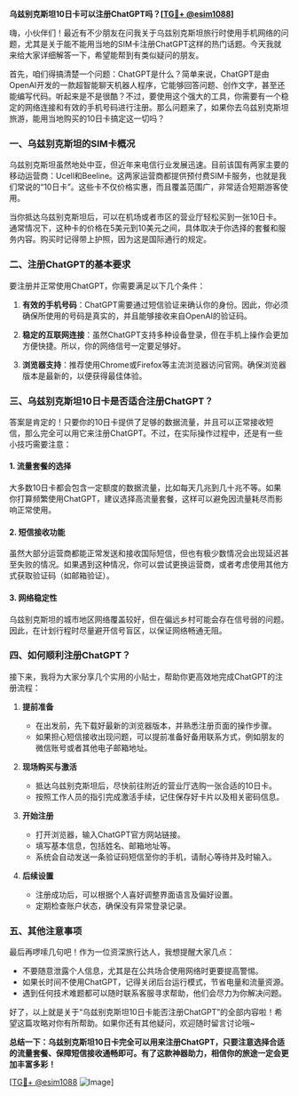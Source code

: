 **乌兹别克斯坦10日卡可以注册ChatGPT吗？[[TG💪+ @esim1088](https://t.me/s/esim1088)]**

嗨，小伙伴们！最近有不少朋友在问我关于乌兹别克斯坦旅行时使用手机网络的问题，尤其是关于能不能用当地的SIM卡注册ChatGPT这样的热门话题。今天我就来给大家详细解答一下，希望能帮到有类似疑问的朋友。

首先，咱们得搞清楚一个问题：ChatGPT是什么？简单来说，ChatGPT是由OpenAI开发的一款超智能聊天机器人程序，它能够回答问题、创作文字，甚至还能编写代码。听起来是不是很酷？不过，要使用这个强大的工具，你需要有一个稳定的网络连接和有效的手机号码进行注册。那么问题来了，如果你去乌兹别克斯坦旅游，能用当地购买的10日卡搞定这一切吗？

### 一、乌兹别克斯坦的SIM卡概况

乌兹别克斯坦虽然地处中亚，但近年来电信行业发展迅速。目前该国有两家主要的移动运营商：Ucell和Beeline。这两家运营商都提供预付费SIM卡服务，也就是我们常说的“10日卡”。这些卡不仅价格实惠，而且覆盖范围广，非常适合短期游客使用。

当你抵达乌兹别克斯坦后，可以在机场或者市区的营业厅轻松买到一张10日卡。通常情况下，这种卡的价格在5美元到10美元之间，具体取决于你选择的套餐和服务内容。购买时记得带上护照，因为这是国际通行的规定。

### 二、注册ChatGPT的基本要求

要注册并正常使用ChatGPT，你需要满足以下几个条件：

1. **有效的手机号码**：ChatGPT需要通过短信验证来确认你的身份。因此，你必须确保所使用的号码是真实的，并且能够接收来自OpenAI的验证码。
   
2. **稳定的互联网连接**：虽然ChatGPT支持多种设备登录，但在手机上操作会更加方便快捷。所以，你的网络信号一定要足够好。

3. **浏览器支持**：推荐使用Chrome或Firefox等主流浏览器访问官网。确保浏览器版本是最新的，以便获得最佳体验。

### 三、乌兹别克斯坦10日卡是否适合注册ChatGPT？

答案是肯定的！只要你的10日卡提供了足够的数据流量，并且可以正常接收短信，那么完全可以用它来注册ChatGPT。不过，在实际操作过程中，还是有一些小技巧需要注意：

#### 1. 流量套餐的选择
大多数10日卡都会包含一定额度的数据流量，比如每天几兆到几十兆不等。如果你打算频繁使用ChatGPT，建议选择高流量套餐，这样可以避免因流量耗尽而影响正常使用。

#### 2. 短信接收功能
虽然大部分运营商都能正常发送和接收国际短信，但也有极少数情况会出现延迟甚至失败的情况。如果遇到这种情况，你可以尝试更换运营商，或者考虑使用其他方式获取验证码（如邮箱验证）。

#### 3. 网络稳定性
乌兹别克斯坦的城市地区网络覆盖较好，但在偏远乡村可能会存在信号弱的问题。因此，在计划行程时尽量避开信号盲区，以保证网络畅通无阻。

### 四、如何顺利注册ChatGPT？

接下来，我将为大家分享几个实用的小贴士，帮助你更高效地完成ChatGPT的注册流程：

1. **提前准备**
   - 在出发前，先下载好最新的浏览器版本，并熟悉注册页面的操作步骤。
   - 如果担心短信接收出现问题，可以提前准备好备用联系方式，例如朋友的微信账号或者其他电子邮箱地址。

2. **现场购买与激活**
   - 抵达乌兹别克斯坦后，尽快前往附近的营业厅选购一张合适的10日卡。
   - 按照工作人员的指引完成激活手续，记住保存好卡片以及相关密码信息。

3. **开始注册**
   - 打开浏览器，输入ChatGPT官方网站链接。
   - 填写基本信息，包括姓名、邮箱地址等。
   - 系统会自动发送一条验证码短信至你的手机，请耐心等待并及时输入。

4. **后续设置**
   - 注册成功后，可以根据个人喜好调整界面语言及偏好设置。
   - 定期检查账户状态，确保没有异常登录记录。

### 五、其他注意事项

最后再啰嗦几句吧！作为一位资深旅行达人，我想提醒大家几点：

- 不要随意泄露个人信息，尤其是在公共场合使用网络时更要提高警惕。
- 如果长时间不使用ChatGPT，记得关闭后台运行模式，节省电量和流量资源。
- 遇到任何技术难题都可以随时联系客服寻求帮助，他们会尽力为你解决问题。

好了，以上就是关于“乌兹别克斯坦10日卡能否注册ChatGPT”的全部内容啦！希望这篇攻略对你有所帮助。如果你还有其他疑问，欢迎随时留言讨论哦~

**总结一下：乌兹别克斯坦10日卡完全可以用来注册ChatGPT，只要注意选择合适的流量套餐、保障短信接收通畅即可。有了这款神器助力，相信你的旅途一定会更加丰富多彩！**

[[TG💪+ @esim1088](https://t.me/s/esim1088) ![Image](https://i.postimg.cc/4NQfJmqS/Snipaste-2025-05-13-00-14-12.png)]